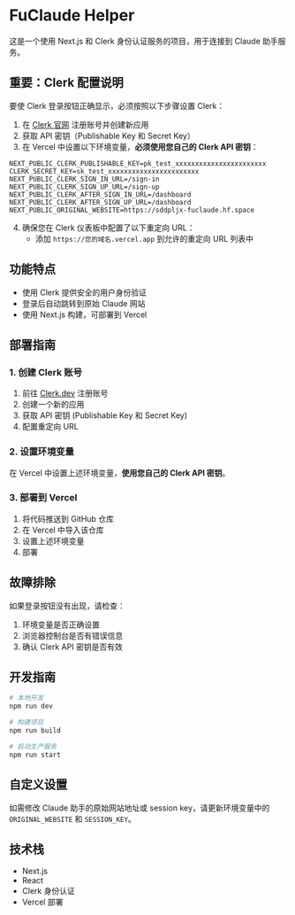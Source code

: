 # FuClaude Helper

这是一个使用 Next.js 和 Clerk 身份认证服务的项目，用于连接到 Claude 助手服务。

## 重要：Clerk 配置说明

要使 Clerk 登录按钮正确显示，必须按照以下步骤设置 Clerk：

1. 在 [Clerk 官网](https://clerk.dev) 注册账号并创建新应用
2. 获取 API 密钥（Publishable Key 和 Secret Key）
3. 在 Vercel 中设置以下环境变量，**必须使用您自己的 Clerk API 密钥**：

```
NEXT_PUBLIC_CLERK_PUBLISHABLE_KEY=pk_test_xxxxxxxxxxxxxxxxxxxxxxx
CLERK_SECRET_KEY=sk_test_xxxxxxxxxxxxxxxxxxxxxxx
NEXT_PUBLIC_CLERK_SIGN_IN_URL=/sign-in
NEXT_PUBLIC_CLERK_SIGN_UP_URL=/sign-up
NEXT_PUBLIC_CLERK_AFTER_SIGN_IN_URL=/dashboard
NEXT_PUBLIC_CLERK_AFTER_SIGN_UP_URL=/dashboard
NEXT_PUBLIC_ORIGINAL_WEBSITE=https://sddpljx-fuclaude.hf.space
```

4. 确保您在 Clerk 仪表板中配置了以下重定向 URL：
   - 添加 `https://您的域名.vercel.app` 到允许的重定向 URL 列表中

## 功能特点

- 使用 Clerk 提供安全的用户身份验证
- 登录后自动跳转到原始 Claude 网站
- 使用 Next.js 构建，可部署到 Vercel

## 部署指南

### 1. 创建 Clerk 账号

1. 前往 [Clerk.dev](https://clerk.dev) 注册账号
2. 创建一个新的应用
3. 获取 API 密钥 (Publishable Key 和 Secret Key)
4. 配置重定向 URL

### 2. 设置环境变量

在 Vercel 中设置上述环境变量，**使用您自己的 Clerk API 密钥**。

### 3. 部署到 Vercel

1. 将代码推送到 GitHub 仓库
2. 在 Vercel 中导入该仓库
3. 设置上述环境变量
4. 部署

## 故障排除

如果登录按钮没有出现，请检查：

1. 环境变量是否正确设置
2. 浏览器控制台是否有错误信息
3. 确认 Clerk API 密钥是否有效

## 开发指南

```bash
# 本地开发
npm run dev

# 构建项目
npm run build

# 启动生产服务
npm run start
```

## 自定义设置

如需修改 Claude 助手的原始网站地址或 session key，请更新环境变量中的 `ORIGINAL_WEBSITE` 和 `SESSION_KEY`。

## 技术栈

- Next.js
- React
- Clerk 身份认证
- Vercel 部署 